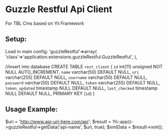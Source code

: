 Guzzle Restful Api Client
=========

For TBL Cms based on Yii Framework

Setup:
------
Load in main config:
'guzzleRestful'=>array(
 	'class'=>'application.extensions.guzzleRestful.GuzzleRestful',
),

//insert into database
CREATE TABLE `rest_client` (
  `id` int(11) unsigned NOT NULL AUTO_INCREMENT,
  `name` varchar(50) DEFAULT NULL,
  `uri` varchar(255) DEFAULT NULL,
  `username` varchar(50) DEFAULT NULL,
  `password` varchar(50) DEFAULT NULL,
  `token` varchar(255) DEFAULT NULL,
  `token_updated` timestamp NULL DEFAULT NULL,
  `last_checked` timestamp NULL DEFAULT NULL,
  PRIMARY KEY (`id`)
)

Usage Example:
--------------
$uri = 'http://www.api-url-here.com/api';
$result = Yii::app()->guzzleRestful->getData('api-name', $uri, true);
$xmlData = $result->xml();